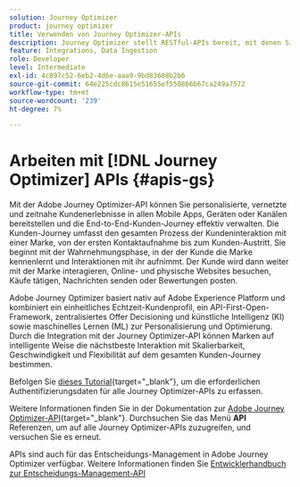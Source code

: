 ```yaml
---
solution: Journey Optimizer
product: journey optimizer
title: Verwenden von Journey Optimizer-APIs
description: Journey Optimizer stellt RESTful-APIs bereit, mit denen Sie wichtige Vorgänge in Ihren Programmen programmgesteuert ausführen können. Erfahren Sie, wie Sie auf sie zugreifen und sie verwenden können.
feature: Integrations, Data Ingestion
role: Developer
level: Intermediate
exl-id: 4c897c52-6eb2-4d6e-aaa9-9bd83608b2b6
source-git-commit: 64e225cdc8615e51655ef550866b67ca249a7572
workflow-type: tm+mt
source-wordcount: '239'
ht-degree: 7%

---
```


# Arbeiten mit [!DNL Journey Optimizer] APIs {#apis-gs}

Mit der Adobe Journey Optimizer-API können Sie personalisierte, vernetzte und zeitnahe Kundenerlebnisse in allen Mobile Apps, Geräten oder Kanälen bereitstellen und die End-to-End-Kunden-Journey effektiv verwalten. Die Kunden-Journey umfasst den gesamten Prozess der Kundeninteraktion mit einer Marke, von der ersten Kontaktaufnahme bis zum Kunden-Austritt. Sie beginnt mit der Wahrnehmungsphase, in der der Kunde die Marke kennenlernt und Interaktionen mit ihr aufnimmt. Der Kunde wird dann weiter mit der Marke interagieren, Online- und physische Websites besuchen, Käufe tätigen, Nachrichten senden oder Bewertungen posten.

Adobe Journey Optimizer basiert nativ auf Adobe Experience Platform und kombiniert ein einheitliches Echtzeit-Kundenprofil, ein API-First-Open-Framework, zentralisiertes Offer Decisioning und künstliche Intelligenz (KI) sowie maschinelles Lernen (ML) zur Personalisierung und Optimierung. Durch die Integration mit der Journey Optimizer-API können Marken auf intelligente Weise die nächstbeste Interaktion mit Skalierbarkeit, Geschwindigkeit und Flexibilität auf dem gesamten Kunden-Journey bestimmen.

Befolgen Sie [dieses Tutorial](https://developer.adobe.com/journey-optimizer-apis/references/authentication/){target="_blank"}, um die erforderlichen Authentifizierungsdaten für alle Journey Optimizer-APIs zu erfassen.

Weitere Informationen finden Sie in der Dokumentation zur [Adobe Journey Optimizer-API](https://developer.adobe.com/journey-optimizer-apis/){target="_blank"}. Durchsuchen Sie das Menü **API** Referenzen, um auf alle Journey Optimizer-APIs zuzugreifen, und versuchen Sie es erneut.

APIs sind auch für das Entscheidungs-Management in Adobe Journey Optimizer verfügbar. Weitere Informationen finden Sie [ Entwicklerhandbuch zur Entscheidungs-Management-API](../offers/api-reference/getting-started.md)
